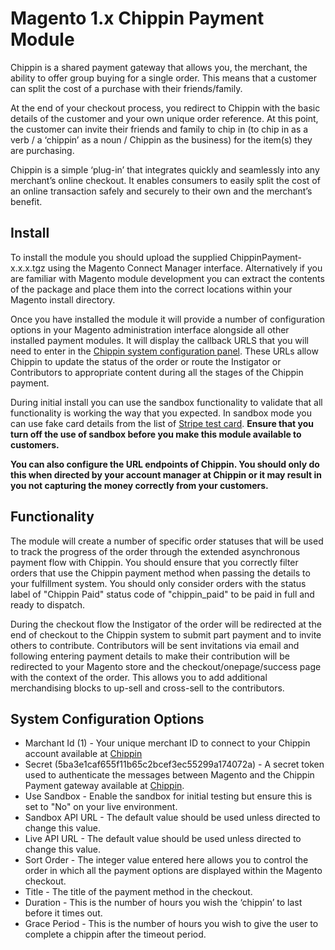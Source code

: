 # Magento 1.x Chippin Payment Module

Chippin is a shared payment gateway that allows you, the merchant, the ability to offer group buying for a single order. This means that a customer can split the cost of a purchase with their friends/family.

At the end of your checkout process, you redirect to Chippin with the basic details of the customer and your own unique order reference. At this point, the customer can invite their friends and family to chip in (to chip in as a verb / a ‘chippin’ as a noun / Chippin as the business) for the item(s) they are purchasing.

Chippin is a simple ‘plug-in’ that integrates quickly and seamlessly into any merchant’s online checkout. It enables consumers to easily split the cost of an online transaction safely and securely to their own and the merchant’s benefit.

## Install

To install the module you should upload the supplied ChippinPayment-x.x.x.tgz using the Magento
Connect Manager interface. Alternatively if you are familiar with Magento module development you can extract the contents of the package and place them
into the correct locations within your Magento install directory.

Once you have installed the module it will provide a number of configuration options in your Magento
administration interface alongside all other installed payment modules. It will display the
callback URLS that you will need to enter in the [Chippin system configuration panel](https://chippin.co.uk/admin). These URLs allow Chippin to update the status of the order or route the Instigator or Contributors to appropriate content during all the stages of the Chippin payment.

During initial install you can use the sandbox functionality to validate that all functionality is
working the way that you expected. In sandbox mode you can use fake card details from the list of [Stripe test card](https://stripe.com/docs/testing). **Ensure that you turn off the use of sandbox before you make this
module available to customers.**

**You can also configure the URL endpoints of Chippin. You should only do this when directed by your
account manager at Chippin or it may result in you not capturing the money correctly from your
customers.**

## Functionality

The module will create a number of specific order statuses that will be used to track the progress of
the order through the extended asynchronous payment flow with Chippin. You should ensure that you
correctly filter orders that use the Chippin payment method when passing the details to your fulfillment system. You should only consider orders with the status label of "Chippin Paid" status code of "chippin_paid" to be paid in full and ready to dispatch.

During the checkout flow the Instigator of the order will be redirected at the end of checkout to
the Chippin system to submit part payment and to invite others to contribute. Contributors will be
sent invitations via email and following entering payment details to make their contribution will be
redirected to your Magento store and the checkout/onepage/success page with the context of the
order. This allows you to add additional merchandising blocks to up-sell and cross-sell to the
contributors.

## System Configuration Options

* Marchant Id (1) - Your unique merchant ID to connect to your Chippin account available at [Chippin](https://chippin.co.uk/admin)
* Secret (5ba3e1caf655f11b65c2bcef3ec55299a174072a) - A secret token used to authenticate the messages between Magento and the Chippin Payment gateway available at [Chippin](https://chippin.co.uk/admin).
* Use Sandbox - Enable the sandbox for initial testing but ensure this is set to "No" on your live
  environment.
* Sandbox API URL - The default value should be used unless directed to change this value.
* Live API URL - The default value should be used unless directed to change this value.
* Sort Order - The integer value entered here allows you to control the order in which all the
  payment options are displayed within the Magento checkout.
* Title - The title of the payment method in the checkout.
* Duration - This is the number of hours you wish the ‘chippin’ to last before it times out.
* Grace Period - This is the number of hours you wish to give the user to complete a chippin after the timeout period.
